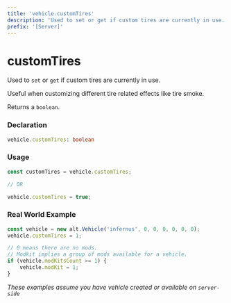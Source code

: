 ```yaml
---
title: 'vehicle.customTires'
description: 'Used to set or get if custom tires are currently in use.'
prefix: '[Server]'
---
```


# customTires

Used to `set` or `get` if custom tires are currently in use.

Useful when customizing different tire related effects like tire smoke.

Returns a `boolean`.

### Declaration

```typescript
vehicle.customTires: boolean
```

### Usage

```js
const customTires = vehicle.customTires;

// OR

vehicle.customTires = true;
```

### Real World Example

```js
const vehicle = new alt.Vehicle('infernus', 0, 0, 0, 0, 0, 0);
vehicle.customTires = 1;

// 0 means there are no mods.
// Modkit implies a group of mods available for a vehicle.
if (vehicle.modKitsCount >= 1) {
    vehicle.modKit = 1;
}
```

_These examples assume you have vehicle created or available on `server-side`_
